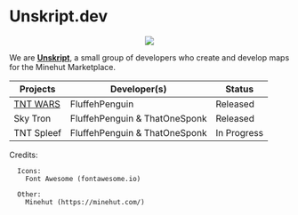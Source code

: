 # Unskript.dev

<p align="center">
  <a href="https://discord.gg/BR46GRvufN">
    <img src="https://img.shields.io/badge/discord-join-7289DA.svg?logo=discord&longCache=true&style=flat" />
  </a>
</p>

We are **[Unskript](https://minehut.com/market/creator/unskript)**, a small group of developers who create and develop maps for the Minehut Marketplace.

Projects | Developer(s) | Status
------------ | ------------- | -------------
[TNT WARS](https://minehut.com/market/product/tnt-wars) | FluffehPenguin | Released
Sky Tron | FluffehPenguin & ThatOneSponk | Released
TNT Spleef | FluffehPenguin & ThatOneSponk | In Progress 


Credits:
```
  Icons:
    Font Awesome (fontawesome.io)
    
  Other:
    Minehut (https://minehut.com/)
```

